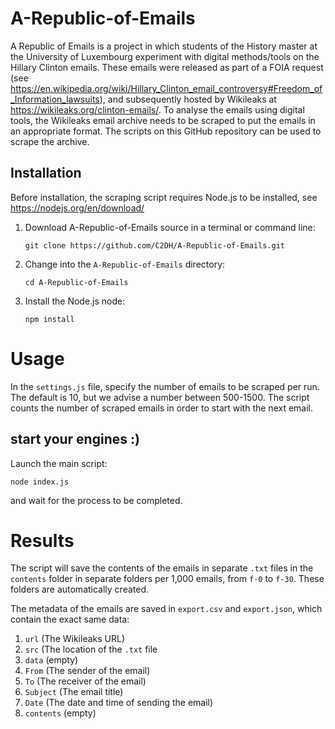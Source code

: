 # A-Republic-of-Emails

A Republic of Emails is a project in which students of the History master at the University of Luxembourg experiment with digital methods/tools on the Hillary Clinton emails. These emails were released as part of a FOIA request (see https://en.wikipedia.org/wiki/Hillary_Clinton_email_controversy#Freedom_of_Information_lawsuits), and subsequently hosted by Wikileaks at https://wikileaks.org/clinton-emails/. To analyse the emails using digital tools, the Wikileaks email archive needs to be scraped to put the emails in an appropriate format. 
The scripts on this GitHub repository can be used to scrape the archive.

## Installation

Before installation, the scraping script requires Node.js to be installed, see https://nodejs.org/en/download/

1. Download A-Republic-of-Emails source in a terminal or command line:
    
    `git clone https://github.com/C2DH/A-Republic-of-Emails.git`
    
2. Change into the `A-Republic-of-Emails` directory:

    `cd A-Republic-of-Emails`
    
3. Install the Node.js node:

    `npm install`
    

# Usage
In the `settings.js` file, specify the number of emails to be scraped per run. The default is 10, but we advise a number between 500-1500. The script counts the number of scraped emails in order to start with the next email.

## start your engines :)
Launch the main script:

    node index.js

and wait for the process to be completed.

# Results
The script will save the contents of the emails in separate `.txt` files in the `contents` folder in separate folders per 1,000 emails, from `f-0` to `f-30`. These folders are automatically created.

The metadata of the emails are saved in `export.csv` and `export.json`, which contain the exact same data:

1. `url` (The Wikileaks URL)
2. `src` (The location of the `.txt` file
3. `data` (empty)
4. `From` (The sender of the email)
5. `To` (The receiver of the email)
6. `Subject` (The email title)
7. `Date` (The date and time of sending the email)
8. `contents` (empty)
